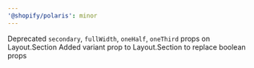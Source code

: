 ```yaml
---
'@shopify/polaris': minor
---
```


Deprecated `secondary`, `fullWidth`, `oneHalf`, `oneThird` props on Layout.Section
Added variant prop to Layout.Section to replace boolean props
